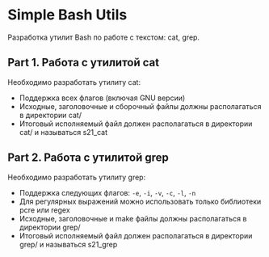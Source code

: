 # Simple Bash Utils

Разработка утилит Bash по работе с текстом: cat, grep.

## Part 1. Работа с утилитой cat

Необходимо разработать утилиту cat:
- Поддержка всех флагов (включая GNU версии)
- Исходные, заголовочные и сборочный файлы должны располагаться в директории cat/
- Итоговый исполняемый файл должен располагаться в директории cat/ и называться s21_cat

## Part 2. Работа с утилитой grep

Необходимо разработать утилиту grep:
- Поддержка следующих флагов: `-e`, `-i`, `-v`, `-c`, `-l`, `-n`
- Для регулярных выражений можно использовать только библиотеки pcre или regex  
- Исходные, заголовочные и make файлы должны располагаться в директории grep/
- Итоговый исполняемый файл должен располагаться в директории grep/ и называться s21_grep